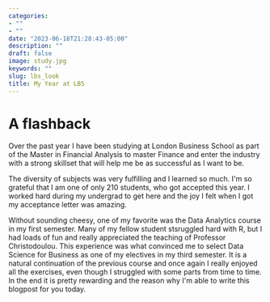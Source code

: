 ```yaml
---
categories:
- ""
- ""
date: "2023-06-18T21:28:43-05:00"
description: ""
draft: false
image: study.jpg
keywords: ""
slug: lbs_look
title: My Year at LBS
---
```


# A flashback

Over the past year I have been studying at London Business School as part of the Master in Financial Analysis to master Finance and enter the industry with a strong skillset that will help me be as successful as I want to be.

The diversity of subjects was very fulfilling and I learned so much. I'm so grateful that I am one of only 210 students, who got accepted this year. I worked hard during my undergrad to get here and the joy I felt when I got my acceptance letter was amazing.

Without sounding cheesy, one of my favorite was the Data Analytics course in my first semester. Many of my fellow student stsruggled hard with R, but I had loads of fun and really appreciated the teaching of Professor Christodoulou. This experience was what convinced me to select Data Science for Business as one of my electives in my third semester. It is a natural continuation of the previous course and once again I really enjoyed all the exercises, even though I struggled with some parts from time to time. In the end it is pretty rewarding and the reason why I'm able to write this blogpost for you today.
